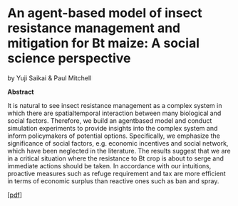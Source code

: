# An agent-based model of insect resistance management and mitigation for Bt maize: A social science perspective
by Yuji Saikai & Paul Mitchell

**Abstract**

It is natural to see insect resistance management as a complex system in which there are spatialtemporal interaction between many biological and social factors. Therefore, we build an agentbased model and conduct simulation experiments to provide insights into the complex system and inform policymakers of potential options. Specifically, we emphasize the significance of social factors, e.g. economic incentives and social network, which have been neglected in the literature. The results suggest that we are in a critical situation where the resistance to Bt crop is about to serge and immediate actions should be taken. In accordance with our intuitions, proactive measures such as refuge requirement and tax are more efficient in terms of economic surplus than reactive ones such as ban and spray.

[[pdf](btabm.pdf)]
